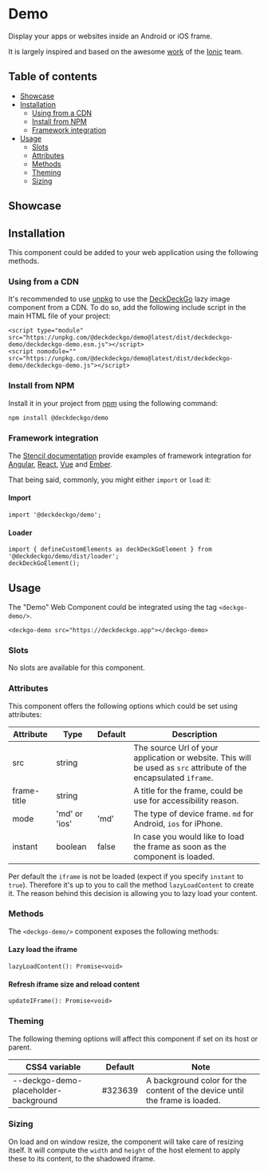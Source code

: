 # Demo

Display your apps or websites inside an Android or iOS frame.

It is largely inspired and based on the awesome [work](https://github.com/ionic-team/ionic-docs/tree/c5a624ac35d5285b871e7d8513d3849bdea63271/src/components/demo) of the [Ionic](https://ionicframework.com/) team.

## Table of contents

- [Showcase](#app-components-demo-showcase)
- [Installation](#app-components-demo-installation)
  - [Using from a CDN](#app-components-demo-from-a-cdn)
  - [Install from NPM](#app-components-demo-from-npm)
  - [Framework integration](#app-components-demo-framework-integration)
- [Usage](#app-components-demo-usage)
  - [Slots](#app-components-demo-slots)
  - [Attributes](#app-components-demo-attributes)
  - [Methods](#app-components-demo-methods)
  - [Theming](#app-components-demo-theming)
  - [Sizing](#app-components-demo-sizing)

## Showcase

<div style={{position: 'relative'}}>
  <deckgo-demo style={{'width': '304px', 'height': '704px'}} src="https://deckdeckgo.com" instant={true}>
  </deckgo-demo>
</div>

## Installation

This component could be added to your web application using the following methods.

### Using from a CDN

It's recommended to use [unpkg](https://unpkg.com/) to use the [DeckDeckGo] lazy image component from a CDN. To do so, add the following include script in the main HTML file of your project:

```
<script type="module" src="https://unpkg.com/@deckdeckgo/demo@latest/dist/deckdeckgo-demo/deckdeckgo-demo.esm.js"></script>
<script nomodule="" src="https://unpkg.com/@deckdeckgo/demo@latest/dist/deckdeckgo-demo/deckdeckgo-demo.js"></script>
```

### Install from NPM

Install it in your project from [npm](https://www.npmjs.com/package/@deckdeckgo/demo) using the following command:

```bash
npm install @deckdeckgo/demo
```

### Framework integration

The [Stencil documentation](https://stenciljs.com/docs/overview) provide examples of framework integration for [Angular](https://stenciljs.com/docs/angular), [React](https://stenciljs.com/docs/react), [Vue](https://stenciljs.com/docs/vue) and [Ember](https://stenciljs.com/docs/ember).

That being said, commonly, you might either `import` or `load` it:

#### Import

```
import '@deckdeckgo/demo';
```

#### Loader

```
import { defineCustomElements as deckDeckGoElement } from '@deckdeckgo/demo/dist/loader';
deckDeckGoElement();
```

## Usage

The "Demo" Web Component could be integrated using the tag `<deckgo-demo/>`.

```
<deckgo-demo src="https://deckdeckgo.app"></deckgo-demo>
```

### Slots

No slots are available for this component.

### Attributes

This component offers the following options which could be set using attributes:

| Attribute   | Type          | Default | Description                                                                                                       |
| ----------- | ------------- | ------- | ----------------------------------------------------------------------------------------------------------------- |
| src         | string        |         | The source Url of your application or website. This will be used as `src` attribute of the encapsulated `iframe`. |
| frame-title | string        |         | A title for the frame, could be use for accessibility reason.                                                     |
| mode        | 'md' or 'ios' | 'md'    | The type of device frame. `md` for Android, `ios` for iPhone.                                                     |
| instant     | boolean       | false   | In case you would like to load the frame as soon as the component is loaded.                                      |

Per default the `iframe` is not be loaded (expect if you specify `instant` to `true`). Therefore it's up to you to call the method `lazyLoadContent` to create it. The reason behind this decision is allowing you to lazy load your content.

### Methods

The `<deckgo-demo/>` component exposes the following methods:

#### Lazy load the iframe

```
lazyLoadContent(): Promise<void>
```

#### Refresh iframe size and reload content

```
updateIFrame(): Promise<void>
```

### Theming

The following theming options will affect this component if set on its host or parent.

| CSS4 variable                        | Default | Note                                                                        |
| ------------------------------------ | ------- | --------------------------------------------------------------------------- |
| --deckgo-demo-placeholder-background | #323639 | A background color for the content of the device until the frame is loaded. |

### Sizing

On load and on window resize, the component will take care of resizing itself. It will compute the `width` and `height` of the host element to apply these to its content, to the shadowed iframe.

[deckdeckgo]: https://deckdeckgo.com
